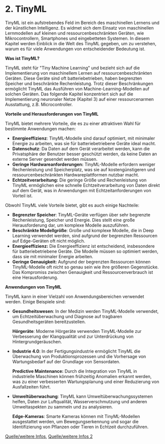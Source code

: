 # 2. TinyML

TinyML ist ein aufstrebendes Feld im Bereich des maschinellen Lernens und der künstlichen Intelligenz. Es widmet sich dem Einsatz von maschinellen Lernmodellen auf kleinen und ressourcenbeschränkten Geräten, wie Mikrocontrollern, Smartphones und eingebetteten Systemen. In diesem Kapitel werden Einblick in die Welt des TinyML gegeben, um zu verstehen, warum es für viele Anwendungen von entscheidender Bedeutung ist.

**Was ist TinyML?**

TinyML steht für "Tiny Machine Learning" und bezieht sich auf die Implementierung von maschinellem Lernen auf ressourcenbeschränkten Geräten. Diese Geräte sind oft batteriebetrieben, haben begrenzten Speicher und beschränkte Rechenleistung. Trotz dieser Beschränkungen ermöglicht TinyML das Ausführen von Machine-Learning-Modellen auf solchen Geräten. Das folgende Kapitel konzentriert sich auf die Implementierung neuronaler Netze (Kapitel 3) auf einer ressourcenarmen Ausstattung, z.B. Microcontroller.

**Vorteile und Herausforderungen von TinyML**

TinyML bietet mehrere Vorteile, die es zu einer attraktiven Wahl für bestimmte Anwendungen machen:

* **Energieeffizienz**: TinyML-Modelle sind darauf optimiert, mit minimaler Energie zu arbeiten, was sie für batteriebetriebene Geräte ideal macht.
* **Datenschutz**: Da Daten auf dem Gerät verarbeitet werden, kann die Privatsphäre der Benutzer besser geschützt werden, da keine Daten an externe Server gesendet werden müssen.
* **Geringe Hardwareanforderungen:** TinyML-Modelle erfordern weniger Rechenleistung und Speicherplatz, was sie auf kostengünstigeren und ressourcenbeschränkten Hardwareplattformen nutzbar macht.
* **Echtzeitverarbeitung:** Die geringe Größe und Rechenleistung von TinyML ermöglichen eine schnelle Echtzeitverarbeitung von Daten direkt auf dem Gerät, was in Anwendungen mit Echtzeitanforderungen von Vorteil ist.

Obwohl TinyML viele Vorteile bietet, gibt es auch einige Nachteile:

* **Begrenzter Speicher**: TinyML-Geräte verfügen über sehr begrenzte Rechenleistung, Speicher und Energie. Dies stellt eine große Herausforderung dar, um komplexe Modelle auszuführen.
* **Beschränkte Modellgröße**: Große und komplexe Modelle, die in Deep Learning verwendet werden, sind aufgrund der begrenzten Ressourcen auf Edge-Geräten oft nicht möglich.
* **Energieeffizienz:** Die Energieeffizienz ist entscheidend, insbesondere für batteriebetriebene Geräte. Die Modelle müssen so optimiert werden, dass sie mit minimaler Energie arbeiten.
* **Geringe Genauigkeit:** Aufgrund der begrenzten Ressourcen können TinyML-Modelle oft nicht so genau sein wie ihre größeren Gegenstücke. Das Kompromiss zwischen Genauigkeit und Ressourcenverbrauch ist eine Herausforderung.

**Anwendungen von TinyML**

TinyML kann in einer Vielzahl von Anwendungsbereichen verwendet werden. Einige Beispiele sind:

*   **Gesundheitswesen**: In der Medizin werden TinyML-Modelle verwendet, um Echtzeitüberwachung und Diagnose auf tragbaren Gesundheitsgeräten bereitzustellen.

    **Hörgeräte**: Moderne Hörgeräte verwenden TinyML-Modelle zur Verbesserung der Klangqualität und zur Unterdrückung von Hintergrundgeräuschen.
*   **Industrie 4.0**: In der Fertigungsindustrie ermöglicht TinyML die Überwachung von Produktionsprozessen und die Vorhersage von Wartungsbedarf auf der Grundlage von Sensordaten.

    **Predictive Maintenance:** Durch die Integration von TinyML in industrielle Maschinen können frühzeitig Anomalien erkannt werden, was zu einer verbesserten Wartungsplanung und einer Reduzierung von Ausfallzeiten führt.
*   **Umweltüberwachung**: TinyML kann Umweltüberwachungssystemen helfen, Daten zur Luftqualität, Wasserverschmutzung und anderen Umweltaspekten zu sammeln und zu analysieren.

    **Edge-Kameras**: Smarte Kameras können mit TinyML-Modellen ausgestattet werden, um Bewegungserkennung und sogar die Identifizierung von Pflanzen oder Tieren in Echtzeit durchzuführen.

[Quelle/weitere Infos](https://www.datacamp.com/blog/what-is-tinyml-tiny-machine-learning), [Quelle/weitere Infos 2](https://serokell.io/blog/introduction-to-tinyml)
